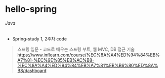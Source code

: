 # hello-spring
###### Java

* Spring-study 1, 2주차 code
> 스프링 입문 - 코드로 배우는 스프링 부트, 웹 MVC, DB 접근 기술 <br>
https://www.inflearn.com/course/%EC%8A%A4%ED%94%84%EB%A7%81-%EC%9E%85%EB%AC%B8-%EC%8A%A4%ED%94%84%EB%A7%81%EB%B6%80%ED%8A%B8/dashboard
